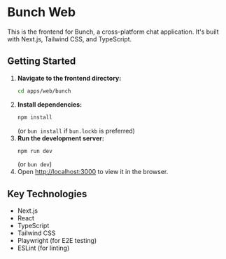 # Bunch Web

This is the frontend for Bunch, a cross-platform chat application. It's built with Next.js, Tailwind CSS, and TypeScript.

## Getting Started

1.  **Navigate to the frontend directory:**
    ```bash
    cd apps/web/bunch
    ```
2.  **Install dependencies:**
    ```bash
    npm install 
    ```
    (or `bun install` if `bun.lockb` is preferred)
3.  **Run the development server:**
    ```bash
    npm run dev
    ```
    (or `bun dev`)
4.  Open [http://localhost:3000](http://localhost:3000) to view it in the browser.

## Key Technologies

-   Next.js
-   React
-   TypeScript
-   Tailwind CSS
-   Playwright (for E2E testing)
-   ESLint (for linting)
